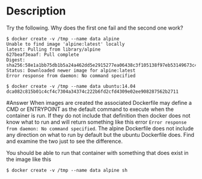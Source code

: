 # Description

Try the following. Why does the first one fail and the second one work?

    $ docker create -v /tmp --name data alpine
    Unable to find image 'alpine:latest' locally
    latest: Pulling from library/alpine
    627beaf3eaaf: Pull complete
    Digest: sha256:58e1a1bb75db1b5a24a462dd5e2915277ea06438c3f105138f97eb53149673c4
    Status: Downloaded newer image for alpine:latest
    Error response from daemon: No command specified

    $ docker create -v /tmp --name data ubuntu:14.04
    dca082c815b01c4cf4c7304a34374c222b6fd2cfd4309e02ee908287562b2711

#Answer
When images are created the associated Dockerfile may define a CMD or ENTRYPOINT as the default command to execute when the container is run.
If they do not include that definition then docker does not know what to run and will return something like this error `Error response from daemon: No command specified`.
The alpine Dockerfile does not include any direction on what to run by default but the ubuntu Dockerfile does.
Find and examine the two just to see the difference.

You should be able to run that container with something that does exist in the image like this

    $ docker create -v /tmp --name data alpine sh

